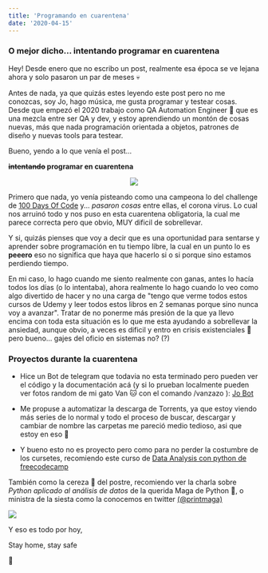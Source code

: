 ```yaml
---
title: 'Programando en cuarentena'
date: '2020-04-15'
---
```


<div style="text-align: left">

### O mejor dicho... intentando programar en cuarentena

Hey! Desde enero que no escribo un post, realmente esa época se ve lejana ahora y solo pasaron un par de meses 💀

Antes de nada, ya que quizás estes leyendo este post pero no me conozcas,
soy Jo, hago música, me gusta programar y testear cosas. 
Desde que empezó el 2020 trabajo como QA Automation Engineer 💃 que es una mezcla entre ser QA y dev, y estoy aprendiendo un montón de cosas nuevas, más que nada programación orientada a objetos, patrones de diseño y nuevas tools para testear. 

Bueno, yendo a lo que venía el post...

**~~intentando~~ programar en cuarentena**

<p align="center">
<img src="https://media.giphy.com/media/jOpLbiGmHR9S0/giphy.gif">
</p>


Primero que nada, yo venía pisteando como una campeona lo del challenge de <a href="https://jobleu-blog.netlify.app/100DaysOfCode/" target="_blank">100 Days Of Code</a> y... _pasaron cosas_ entre ellas, el corona virus. 
Lo cual nos arruinó todo y nos puso en esta cuarentena obligatoria, la cual me parece correcta pero que obvio, MUY dificil de sobrellevar. 

Y si, quizás pienses que voy a decir que es una oportunidad para sentarse y aprender sobre programación en tu tiempo libre, la cual en un punto lo es **peeero** eso no significa que haya que hacerlo si o si porque sino estamos perdiendo tiempo.

En mi caso, lo hago cuando me siento realmente con ganas, antes lo hacía todos los días (o lo intentaba), ahora realmente lo hago cuando lo veo como algo divertido de hacer y no una carga de "tengo que verme todos estos cursos de Udemy y leer todos estos libros en 2 semanas porque sino nunca voy a avanzar". 
Tratar de no ponerme más presión de la que ya llevo encima con toda esta situación es lo que me esta ayudando a sobrellevar la ansiedad, aunque obvio, a veces es dificil y entro en crisis existenciales 😬  pero bueno... gajes del oficio en sistemas no? (?)

### Proyectos durante la cuarentena


- Hice un Bot de telegram que todavia no esta terminado pero pueden ver el código y la documentación acá (y si lo prueban localmente pueden ver fotos random de mi gato Van 🐱 con el comando /vanzazo ):
<a href="https://github.com/johannasantos/jobot" target="_blank">Jo Bot</a>


- Me propuse a automatizar la descarga de Torrents, ya que estoy viendo más series de lo normal y todo el proceso de buscar, descargar y cambiar de nombre las carpetas me pareció medio tedioso, asi que estoy en eso 🌝 


- Y bueno esto no es proyecto pero como para no perder la costumbre de los cursetes, recomiendo este curso de <a href="https://www.freecodecamp.org/news/learn-data-analysis-with-python-course/" target="_blank">Data Analysis con python de freecodecamp</a>



También como la cereza 🍒 del postre, recomiendo ver la charla sobre _Python aplicado al análisis de datos_ de la querida Maga de Python 🧙, o ministra de la siesta como la conocemos en twitter <a href="https://twitter.com/printmaga" target="_blank">(@printmaga)</a> 

[![](http://img.youtube.com/vi/tObNCI11CcQ/0.jpg)](http://www.youtube.com/watch?v=tObNCI11CcQ "")




Y eso es todo por hoy,

Stay home, stay safe 

💖




